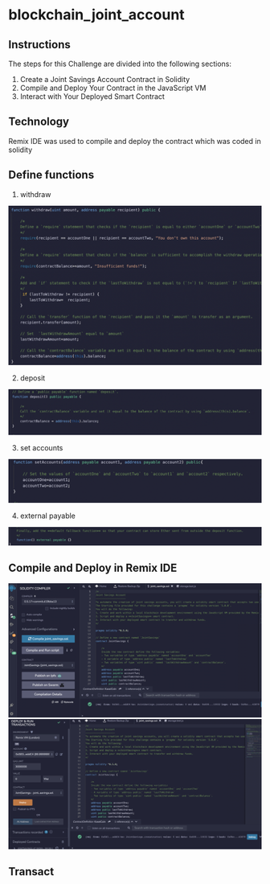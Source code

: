 # blockchain_joint_account

## Instructions

The steps for this Challenge are divided into the following sections:

1. Create a Joint Savings Account Contract in Solidity
2. Compile and Deploy Your Contract in the JavaScript VM
3. Interact with Your Deployed Smart Contract

## Technology 

Remix IDE was used to compile and deploy the contract which was coded in solidity 

## Define functions 

1. withdraw 

![withdraw](Images/withdraw.png)

2. deposit 

![deposit](Images/deposit.png)

3. set accounts

![set](Images/set.png)

4. external payable 

![ext](Images/fallback.png)

## Compile and Deploy in Remix IDE 

![compile](Images/compile.png)
![deploy](Images/deploy.png)

## Transact
